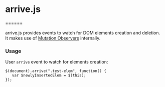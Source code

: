 # arrive.js
======

arrive.js provides events to watch for DOM elements creation and deletion. It makes use of [Mutation Observers](https://developer.mozilla.org/en/docs/Web/API/MutationObserver) internally.

### Usage
User `arrive` event to watch for elements creation:
 ```
$(document).arrive(".test-elem", function() {
    var $newlyInsertedElem = $(this);
});
```
